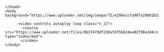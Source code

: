 <!DOCTYPE html>
<html>
    <head>
<title>/yftt15k_fil.rubika</title>





 

  

    </head>
    <body background="https://www.uplooder.net/img/image/72/e29beccfa98fa29881b2aacd99b8a265/f.jpg">


<audio autoplay>
 <source src="https://www.uplooder.net/files/a42241f633567d51d0f0da08cd8708e6/n13.m4a.mp3.html" type="audio/mpeg">
</audio>



          <video controls autoplay loop class="n_13">
            <source src="https://www.uplooder.net/files/8b37479df238afd75b624ea02f98a344/n.mp4.html" type="video/mp4">
           </video>
    </body>
</html>
